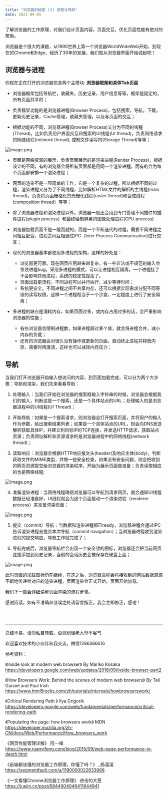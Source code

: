 ```yaml
---
title: "浏览器的秘密 (1) 进程与导航"
date: 2021-09-05
---
```



了解浏览器的工作原理，对我们设计页面内容，页面交互，优化页面性能有绝对的帮助。

浏览器是个很大的课题，从1990世界上第一个浏览器WorldWideWeb开始，到现在的Chrome和Edge，经历了30年的发展，我们就从浏览器界面开始说起吧！

## 浏览器与进程
你现在正在打开的浏览器包含两个主模块: **浏览器框架和具体Tab页面**

- 浏览器框架包括导航栏，收藏夹，历史记录，用户信息等等，框架是固定的，所有页面共享的；

- 负责框架功能的是浏览器进程(Browser Process)，包括搜索，导航，下载，更新历史记录，Cache管理，收藏夹管理，以及与页面的交互；

- 根据功能的不同，浏览器进程(Browser Process)又分为不同的线程(Thread)，比如负责用户界面交互和搜索的UI线程(UI thread)，负责网络请求的网络线程(network thread), 控制文件读写的(Storage Thread)等等；

![image.png](https://p6-juejin.byteimg.com/tos-cn-i-k3u1fbpfcp/0ac3ae095d2044348faaefb79ad2cd55~tplv-k3u1fbpfcp-watermark.image)

- 页面是网络资源的展示，负责页面展示的是渲染进程(Render Process)，根据设计的不同，有的浏览器会将所有页面都是用同一个渲染进程，而有的会为每个页面都安排一个渲染进程；

- 网页的渲染不是一项简单的工作，它是一个复杂的过程，所以根据不同的过程，渲染进程又分为了不同线程，比如解析HTML文件的解析的主线程(main thread)，负责将页面栅格化的光栅化线程(raster thread)和合成线程(composition thread）等等；

- 除了浏览器进程和渲染进程以外，浏览器一般还会用到专门管理不同插件的插件进程(plugin process）和最终绘制屏幕的图像处理进程(GPU process)

- 浏览器加载页面不是一蹴而就的，而是一个不断迭代的过程，需要不同进程之间相互配合，进程之间互相通过IPC（Inter Process Communication)进行交互；

- 现代的浏览器基本都使用多进程的架构，这样的好处是：
    - 浏览器更可靠。现在网页应用越来越复杂，有一些非法或不规范的输入会导致进程bug，采用多进程的模式，可以让进程相互隔离，一个进程挂了不会影响其他进程，系统的稳定性提高了。
    - 页面加载更流程。不同进程可以并行执行，减少等待时间；
    - 系统更安全。不同进程之间不共享内存，还可以根据实际需求分配不同等级的读写权限，这样一个进程相当于一个沙盒，一定程度上进行了安全隔离；

- 多进程的缺点是消耗内存，如果页面过多，或内存占用过多的话，会严重影响浏览器的性能；
    - 有些浏览器会限制进程数，如果进程超过某个值，就会将进程合并，减小内存的负载；
    - 还有的浏览器会对很久没有操作或更新的页面，自动终止进程并释放内存，需要时再激活，这样也可以减轻内存压力；

## 导航
当我们打开浏览器开始输入想访问的内容，到页面加载完成，可以分为两个大步骤：导航和渲染，我们先来看看导航：

1. 处理输入：当我们开始在浏览器的搜索框输入字符串的时候，浏览器会根据我们的输入，判断这是一个搜索，还是一个具体站点的URL；处理输入的是浏览器进程中的UI线程(UI Thread)；

2. 开始导航：如果是一个搜索请求，则浏览器会打开搜索页面，并将用户的输入作为参数，给出搜索结果列表；如果是一个具体站点的URL，则会向DNS发送解析获取具体IP，并建立到目标IP的TCP连接，并发送HTTP请求，获取站点资源；负责网址解析和资源请求的是浏览器进程中的网络线程(network thread)；

3. 读取响应：浏览器会根据HTTP响应报文头(header)及响应主体(body)，判断获取文件的MIME类型，并做一些安全检查，如果没有安全问题，则会把收到的网页资源提交给浏览器的渲染程序，开始为展示页面做准备；负责读取相应的也是网络线程;

![image.png](https://p3-juejin.byteimg.com/tos-cn-i-k3u1fbpfcp/55150c3280c74e2abed24936e1065314~tplv-k3u1fbpfcp-watermark.image)

4. 准备渲染进程：当网络线程确信浏览器可以导航到请求网页，就会通知UI线程数据已经准备好，UI线程就会为这个页面启动一个渲染进程（renderer process）来准备渲染页面；

![image.png](https://p9-juejin.byteimg.com/tos-cn-i-k3u1fbpfcp/fdc765eed3784c7daa03b4ade7e87b6e~tplv-k3u1fbpfcp-watermark.image)

5. 提交（commit）导航：当数据和渲染进程都已ready，浏览器进程会通过IPC告诉渲染进程去提交本次导航（commit navigation）；当浏览器进程收到渲染进程的提交响应，导航工作就完成了；

6. 导航完成后，浏览器导航栏会出现一个安全锁的图标，浏览器还会把当前网页连接添加到历史记录，当前的会话历史会被保存在硬盘上面；

![image.png](https://p6-juejin.byteimg.com/tos-cn-i-k3u1fbpfcp/23a2c5c6c3b0427f8a4ac3633bccab61~tplv-k3u1fbpfcp-watermark.image)


此时页面的加载图标仍在继续，在这之后，浏览器进程会将接收到的网站数据源源不断地传递给对应的渲染进程，页面渲染会正式开始，页面开始加载。

我们下一篇会详细讲解页面渲染的流程步骤。






感谢阅读，如有不准确和错误之处请留言指正，我会立即修正，感谢！

<br/>
<br/>
<hr/>



总结不易，请勿私自转载，否则别怪老大爷不客气

欢迎喜欢技术的小伙伴和我交流，微信1296386616

参考资料：

《Inside look at modern web browser》 By Mariko Kosaka
https://developers.google.com/web/updates/2018/09/inside-browser-part2

《How Browsers Work: Behind the scenes of modern web browsers》 
By Tali Garsiel and Paul Irish
https://www.html5rocks.com/zh/tutorials/internals/howbrowserswork/


《Critical Rendering Path 》 Ilya Grigorik
https://developers.google.com/web/fundamentals/performance/critical-rendering-path


《Populating the page: how browsers work》 MDN
https://developer.mozilla.org/zh-CN/docs/Web/Performance/How_browsers_work

《网页性能管理详解》 阮一峰
https://www.ruanyifeng.com/blog/2015/09/web-page-performance-in-depth.html

《前端都该懂的浏览器工作原理，你懂了吗？》  \_杨溜溜
https://segmentfault.com/a/1190000022633988

《一文看懂Chrome浏览器工作原理》 进击的大葱
https://juejin.cn/post/6844904046411644941
